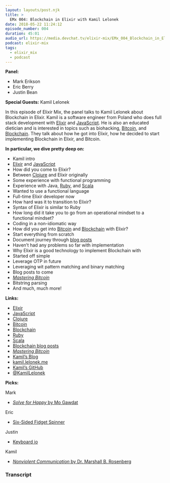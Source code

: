 ```yaml
---
layout: layouts/post.njk
title: >
  EMx 004: Blockchain in Elixir with Kamil Lelonek
date: 2018-05-22 11:24:12
episode_number: 004
duration: 45:01
audio_url: https://media.devchat.tv/elixir-mix/EMx_004_Blockchain_in_Elixir_with_Kamil_Lelonek.mp3
podcast: elixir-mix
tags:
  - elixir_mix
  - podcast
---
```


**Panel:**

- Mark Erikson
- Eric Berry
- Justin Bean

**Special Guests:** Kamil Lelonek

In this episode of Elixir Mix, the panel talks to Kamil Lelonek about Blockchain in Elixir. Kamil is a software engineer from Poland who does full stack development with [Elixir](https://elixir-lang.org/) and [JavaScript](https://www.javascript.com/). He is also an educated dietician and is interested in topics such as biohacking, [Bitcoin](https://bitcoin.org/en/), and [Blockchain](https://www.blockchain.com/). They talk about how he got into Elixir, how he decided to start implementing Blockchain in Elixir, and Bitcoin.

**In particular, we dive pretty deep on:**

- Kamil intro
- [Elixir](https://elixir-lang.org/) and [JavaScript](https://www.javascript.com/)
- How did you come to Elixir?
- Between [Clojure](https://clojure.org/) and Elixir originally
- Some experience with functional programming
- Experience with Java, [Ruby](https://www.ruby-lang.org/en/), and [Scala](https://www.scala-lang.org/)
- Wanted to use a functional language
- Full-time Elixir developer now
- How hard was it to transition to Elixir?
- Syntax of Elixir is similar to Ruby
- How long did it take you to go from an operational mindset to a functional mindset?
- Coding in a non-idiomatic way
- How did you get into [Bitcoin](https://bitcoin.org/en/) and [Blockchain](https://www.blockchain.com/) with Elixir?
- Start everything from scratch
- Document journey through [blog posts](https://blog.lelonek.me/tagged/blockchain)
- Haven’t had any problems so far with implementation
- Why Elixir is a good technology to implement Blockchain with
- Started off simple
- Leverage OTP in future
- Leveraging wit pattern matching and binary matching
- Blog posts to come
- [_Mastering Bitcoin_](https://bitcoinbook.info/)
- Bitstring parsing
- And much, much more!

**Links:**

- [Elixir](https://elixir-lang.org/)
- [JavaScript](https://www.javascript.com/)
- [Clojure](https://clojure.org/)
- [Bitcoin](https://bitcoin.org/en/)
- [Blockchain](https://www.blockchain.com/)
- [Ruby](https://www.ruby-lang.org/en/)
- [Scala](https://www.scala-lang.org/)
- [Blockchain blog posts](https://blog.lelonek.me/tagged/blockchain)
- [_Mastering Bitcoin_](https://bitcoinbook.info/)
- [Kamil’s Blog](https://blog.lelonek.me/)
- [kamil.lelonek.me](http://kamil.lelonek.me/)
- [Kamil’s GitHub](https://github.com/KamilLelonek)
- [@KamilLelonek](https://twitter.com/kamillelonek?lang=en)

**Picks:**

Mark

- [_Solve for Happy_ by Mo Gawdat](https://www.audible.com/pd/Self-Development/Solve-for-Happy-Audiobook/B01N5R6LVS?mkwid=DSATitle_dc&pcrid=239352017471&pmt=b&pkw=&source_code=GO1GB907OSH060513&cvosrc=ppc%2520dynamic%2520search.google.97175169&cvo_crid=239352017471&cvo_pid=5075902449&g)

Eric

- [Six-Sided Fidget Spinner](http://www.brookstone.com/pd/Six-Sided-Fidget-Spinner/323712.html?bkeid=compare%257Cmercent%257Cgooglebaseads%257Csearch&bkeid=compare%257cmercent%257cgooglebaseads%257csearch&gclid=COnK04ng9toCFWyOxQIdd1sLPw&gclsrc=ds)

Justin

- [Keyboard io](https://shop.keyboard.io/)

Kamil

- [_Nonviolent Communication_ by Dr. Marshall B. Rosenberg](https://www.amazon.com/Nonviolent-Communication-Language-Marshall-Rosenberg/dp/1892005034)

### Transcript
